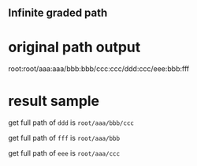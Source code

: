 Infinite graded path
-----------------

# original path output

root:root/aaa:aaa/bbb:bbb/ccc:ccc/ddd:ccc/eee:bbb:fff


# result sample

get full path of `ddd` is `root/aaa/bbb/ccc` 

get full path of `fff` is `root/aaa/bbb` 

get full path of `eee` is `root/aaa/ccc` 






